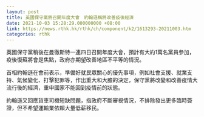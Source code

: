 ```yaml
---
layout: post
title: 英國保守黨將召開年度大會　約翰遜稱將改善疫後經濟
date: 2021-10-03 15:28:29.000000000 +08:00
link: https://news.rthk.hk/rthk/ch/component/k2/1613293-20211003.htm
categories: rthk
---
```


英國保守黨稍後在曼徹斯特一連四日召開年度大會，預計有大約1萬名黨員參加，疫後復蘇將會是焦點，政府亦期望改善地區不平等的情況。

首相約翰遜在會前表示，準備好就民眾關心的優先事項，例如社會支援、就業支持、氣候變化、打擊犯罪等，作出重大和大膽的決定，保守黨將改變和改善疫情大流行後的經濟，重申國家不能回到疫情前的狀態。

約翰遜又回應貨車司機短缺問題，指政府不斷審視情況，不排除發出更多臨時簽證，但不希望運輸業依賴大量低薪移民。
